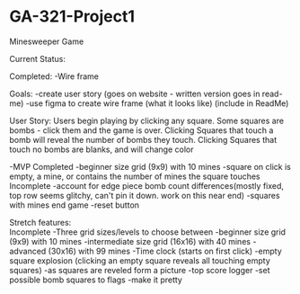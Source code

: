# GA-321-Project1

Minesweeper Game


Current Status:

Completed:
    -Wire frame


Goals:
    -create user story (goes on website - written version goes in read-me)
    -use figma to create wire frame (what it looks like) (include in ReadMe)

User Story:
    Users begin playing by clicking any square.
    Some squares are bombs - click them and the game is over.
    Clicking Squares that touch a bomb will reveal the number of bombs they touch.
    Clicking Squares that touch no bombs are blanks, and will change color

 -MVP
    Completed
     -beginner size grid (9x9) with 10 mines 
     -square on click is empty, a mine, or   contains the number of mines the square touches
    Incomplete
     -account for edge piece bomb count differences(mostly fixed, top row seems glitchy, can't pin it down. work on this near end)
     -squares with mines end game
     -reset button

 Stretch features:    
   Incomplete
    -Three grid sizes/levels to choose between
    -beginner size grid (9x9) with 10 mines
    -intermediate size grid (16x16) with 40 mines
    -advanced (30x16) with 99 mines
    -Time clock (starts on first click)
    -empty square explosion (clicking an empty square reveals all touching empty squares)
    -as squares are reveled form a picture
    -top score logger
    -set possible bomb squares to flags
    -make it pretty


